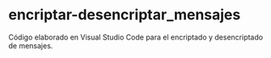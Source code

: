 # encriptar-desencriptar_mensajes
Código elaborado en Visual Studio Code para el encriptado y desencriptado de mensajes.
